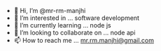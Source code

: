 - 👋 Hi, I’m @mr-rm-manjhi
- 👀 I’m interested in ... software development
- 🌱 I’m currently learning ... node js
- 💞️ I’m looking to collaborate on ... node api
- 📫 How to reach me ... mr.rm.manjhi@gmail.com

<!---
mr-rm-manjhi/mr-rm-manjhi is a ✨ special ✨ repository because its `README.md` (this file) appears on your GitHub profile.
You can click the Preview link to take a look at your changes.
--->
